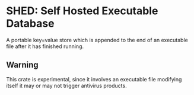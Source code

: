 # SHED: Self Hosted Executable Database
A portable key=value store which is appended to the end of an executable file after
it has finished running.

## Warning
This crate is experimental, since it involves an executable file modifying
itself it may or may not trigger antivirus products.